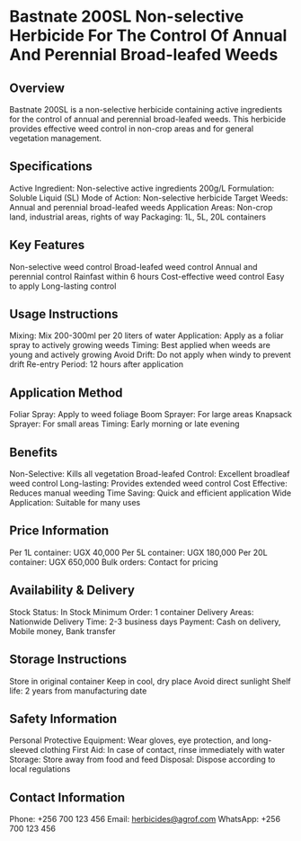 # Bastnate 200SL Non-selective Herbicide For The Control Of Annual And Perennial Broad-leafed Weeds

## Overview
Bastnate 200SL is a non-selective herbicide containing active ingredients for the control of annual and perennial broad-leafed weeds. This herbicide provides effective weed control in non-crop areas and for general vegetation management.

## Specifications
Active Ingredient: Non-selective active ingredients 200g/L
Formulation: Soluble Liquid (SL)
Mode of Action: Non-selective herbicide
Target Weeds: Annual and perennial broad-leafed weeds
Application Areas: Non-crop land, industrial areas, rights of way
Packaging: 1L, 5L, 20L containers

## Key Features
Non-selective weed control
Broad-leafed weed control
Annual and perennial control
Rainfast within 6 hours
Cost-effective weed control
Easy to apply
Long-lasting control

## Usage Instructions
Mixing: Mix 200-300ml per 20 liters of water
Application: Apply as a foliar spray to actively growing weeds
Timing: Best applied when weeds are young and actively growing
Avoid Drift: Do not apply when windy to prevent drift
Re-entry Period: 12 hours after application

## Application Method
Foliar Spray: Apply to weed foliage
Boom Sprayer: For large areas
Knapsack Sprayer: For small areas
Timing: Early morning or late evening

## Benefits
Non-Selective: Kills all vegetation
Broad-leafed Control: Excellent broadleaf weed control
Long-lasting: Provides extended weed control
Cost Effective: Reduces manual weeding
Time Saving: Quick and efficient application
Wide Application: Suitable for many uses

## Price Information
Per 1L container: UGX 40,000
Per 5L container: UGX 180,000
Per 20L container: UGX 650,000
Bulk orders: Contact for pricing

## Availability & Delivery
Stock Status: In Stock
Minimum Order: 1 container
Delivery Areas: Nationwide
Delivery Time: 2-3 business days
Payment: Cash on delivery, Mobile money, Bank transfer

## Storage Instructions
Store in original container
Keep in cool, dry place
Avoid direct sunlight
Shelf life: 2 years from manufacturing date

## Safety Information
Personal Protective Equipment: Wear gloves, eye protection, and long-sleeved clothing
First Aid: In case of contact, rinse immediately with water
Storage: Store away from food and feed
Disposal: Dispose according to local regulations

## Contact Information
Phone: +256 700 123 456
Email: herbicides@agrof.com
WhatsApp: +256 700 123 456
